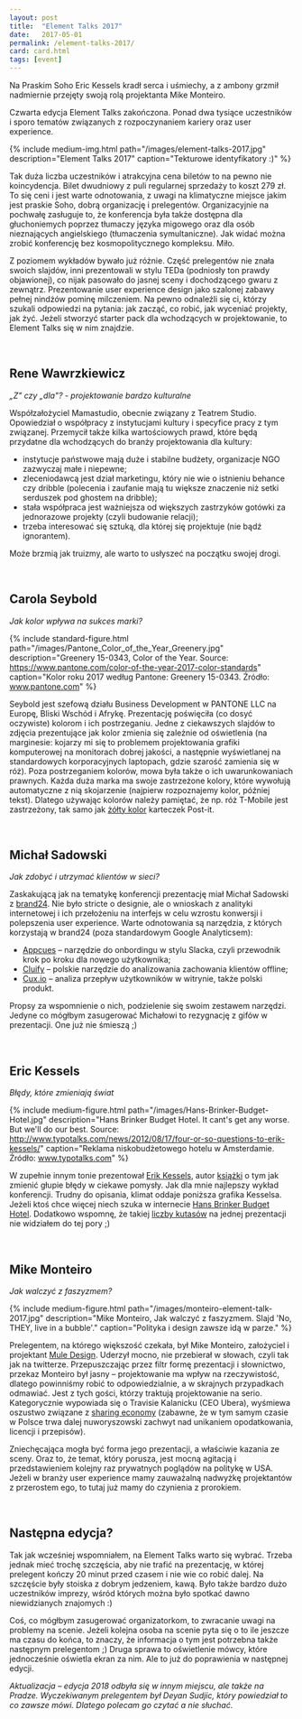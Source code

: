 ```yaml
---
layout: post
title:  "Element Talks 2017"
date:   2017-05-01
permalink: /element-talks-2017/
card: card.html
tags: [event]
---
```


Na Praskim Soho Eric Kessels kradł serca i uśmiechy, a z ambony grzmił nadmiernie przejęty swoją rolą projektanta Mike Monteiro.

Czwarta edycja Element Talks zakończona. Ponad dwa tysiące uczestników i sporo tematów związanych z rozpoczynaniem kariery oraz user experience.

{% include medium-img.html path="/images/element-talks-2017.jpg" description="Element Talks 2017" caption="Tekturowe identyfikatory :)" %}

Tak duża liczba uczestników i atrakcyjna cena biletów to na pewno nie koincydencja. Bilet dwudniowy z puli regularnej sprzedaży to koszt 279 zł. To się ceni i jest warte odnotowania, z uwagi na klimatyczne miejsce jakim jest praskie Soho, dobrą organizację i prelegentów. Organizacyjnie na pochwałę zasługuje to, że konferencja była także dostępna dla głuchoniemych poprzez tłumaczy języka migowego oraz dla osób nieznających angielskiego (tłumaczenia symultaniczne). Jak widać można zrobić konferencję bez kosmopolitycznego kompleksu. Miło.

Z poziomem wykładów bywało już różnie. Część prelegentów nie znała swoich slajdów, inni prezentowali w stylu TEDa (podniosły ton prawdy objawionej), co nijak pasowało do jasnej sceny i dochodzącego gwaru z zewnątrz. Prezentowanie user experience design jako szalonej zabawy pełnej nindżów pominę milczeniem. Na pewno odnaleźli się ci, którzy szukali odpowiedzi na pytania: jak zacząć, co robić, jak wyceniać projekty, jak żyć. Jeżeli stworzyć starter pack dla wchodzących w projektowanie, to Element Talks się w nim znajdzie.

&nbsp;

## Rene Wawrzkiewicz

_„Z" czy „dla"? - projektowanie bardzo kulturalne_

Współzałożyciel Mamastudio, obecnie związany z Teatrem Studio. Opowiedział o współpracy z instytucjami kultury i specyfice pracy z tym związanej. Przemycił także kilka wartościowych prawd, które będą przydatne dla wchodzących do branży projektowania dla kultury:

- instytucje państwowe mają duże i stabilne budżety, organizacje NGO zazwyczaj małe i niepewne;
- zleceniodawcą jest dział marketingu, który nie wie o istnieniu behance czy dribble (polecenia i zaufanie mają tu większe znaczenie niż setki serduszek pod ghostem na dribble);
- stała współpraca jest ważniejsza od większych zastrzyków gotówki za jednorazowe projekty (czyli budowanie relacji);
- trzeba interesować się sztuką, dla której się projektuje (nie bądź ignorantem).

Może brzmią jak truizmy, ale warto to usłyszeć na początku swojej drogi.

&nbsp;

## Carola Seybold

_Jak kolor wpływa na sukces marki?_

{% include standard-figure.html path="/images/Pantone_Color_of_the_Year_Greenery.jpg" description="Greenery 15-0343, Color of the Year. Source: https://www.pantone.com/color-of-the-year-2017-color-standards" caption="Kolor roku 2017 według Pantone: Greenery 15-0343. Źródło: www.pantone.com" %}

Seybold jest szefową działu Business Development w PANTONE LLC na Europę, Bliski Wschód i Afrykę. Prezentację poświęciła (co dosyć oczywiste) kolorom i ich postrzeganiu. Jedne z ciekawszych slajdów to zdjęcia prezentujące jak kolor zmienia się zależnie od oświetlenia (na marginesie: kojarzy mi się to problemem projektowania grafiki komputerowej na monitorach dobrej jakości, a następnie wyświetlanej na standardowych korporacyjnych laptopach, gdzie szarość zamienia się w róż). Poza postrzeganiem kolorów, mowa była także o ich uwarunkowaniach prawnych. Każda duża marka ma swoje zastrzeżone kolory, które wywołują automatyczne z nią skojarzenie (najpierw rozpoznajemy kolor, później tekst). Dlatego używając kolorów należy pamiętać, że np. róż T-Mobile jest zastrzeżony, tak samo jak [żółty kolor](http://www.3mproductivity.com/IDCSalesCentral/SOSD_Brand_Guidelines_QuickReferenceGuides_02.29.16.pdf) karteczek Post-it.

&nbsp;

## Michał Sadowski

_Jak zdobyć i utrzymać klientów w sieci?_

Zaskakującą jak na tematykę konferencji prezentację miał Michał Sadowski z [brand24](https://brand24.pl/). Nie było stricte o designie, ale o wnioskach z analityki internetowej i ich przełożeniu na interfejs w celu wzrostu konwersji i polepszenia user experience. Warte odnotowania są narzędzia, z których korzystają w brand24 (poza standardowym Google Analyticsem):

- [Appcues](https://www.appcues.com/) – narzędzie do onbordingu w stylu Slacka, czyli przewodnik krok po kroku dla nowego użytkownika;
- [Cluify](http://cluify.com/) – polskie narzędzie do analizowania zachowania klientów offline;
- [Cux.io](http://cux.io/) – analiza przepływ użytkowników w witrynie, także polski produkt.

Propsy za wspomnienie o nich, podzielenie się swoim zestawem narzędzi. Jedyne co mógłbym zasugerować Michałowi to rezygnację z gifów w prezentacji. One już nie śmieszą ;)

&nbsp;

## Eric Kessels

_Błędy, które zmieniają świat_

{% include medium-figure.html path="/images/Hans-Brinker-Budget-Hotel.jpg" description="Hans Brinker Budget Hotel. It cant's get any worse. But we'll do our best. Source: http://www.typotalks.com/news/2012/08/17/four-or-so-questions-to-erik-kessels/" caption="Reklama niskobudżetowego hotelu w Amsterdamie. Źródło: www.typotalks.com" %}

W zupełnie innym tonie prezentował [Erik Kessels](http://www.kesselskramer.com/), autor [książki](http://www.bookoff.pl/product-pol-21536-Failed-it-How-to-turn-mistakes-into-ideas-and-other-advice-for-successfully-screwing-up.html) o tym jak zmienić głupie błędy w ciekawe pomysły. Jak dla mnie najlepszy wykład konferencji. Trudny do opisania, klimat oddaje poniższa grafika Kesselsa. Jeżeli ktoś chce więcej niech szuka w internecie [Hans Brinker Budget Hotel](https://duckduckgo.com/?q=hans+brinker+budget+hotel&t=ffab&iar=images&iax=1&ia=images). Dodatkowo wspomnę, że takiej [liczby kutasów](http://kesselskramerpublishing.com/catalogue/useful-photography-13/) na jednej prezentacji nie widziałem do tej pory ;)

&nbsp;

## Mike Monteiro

_Jak walczyć z faszyzmem?_

{% include medium-figure.html path="/images/monteiro-element-talk-2017.jpg" description="Mike Monteiro, Jak walczyć z faszyzmem. Slajd 'No, THEY, live in a bubble'." caption="Polityka i design zawsze idą w parze." %}

Prelegentem, na którego większość czekała, był Mike Monteiro, założyciel i projektant [Mule Design](http://muledesign.com/). Uderzył mocno, nie przebierał w słowach, czyli tak jak na twitterze. Przepuszczając przez filtr formę prezentacji i  słownictwo, przekaz Monteiro był jasny – projektowanie ma wpływ na rzeczywistość, dlatego powinniśmy robić to odpowiedzialnie, a w skrajnych przypadkach odmawiać. Jest z tych gości, którzy traktują projektowanie na serio. Kategorycznie wypowiada się o Travisie Kalanicku (CEO Ubera), wyśmiewa oszustwo związane z [sharing economy](https://en.wikipedia.org/wiki/Sharing_economy) (zabawne, że w tym samym czasie w Polsce trwa dalej nuworyszowski zachwyt nad unikaniem opodatkowania, licencji i przepisów).

Zniechęcająca mogła być forma jego prezentacji, a właściwie kazania ze sceny. Oraz to, że temat, który porusza, jest mocną agitacją i przedstawieniem kolejny raz prywatnych poglądów na politykę w USA. Jeżeli w branży user experience mamy zauważalną nadwyżkę projektantów z przerostem ego, to tutaj już mamy do czynienia z prorokiem.

&nbsp;

## Następna edycja?

Tak jak wcześniej wspomniałem, na Element Talks warto się wybrać. Trzeba jednak mieć trochę szczęścia, aby nie trafić na prezentację, w której prelegent kończy 20 minut przed czasem i nie wie co robić dalej. Na szczęście były stoiska z dobrym jedzeniem, kawą. Było także bardzo dużo uczestników imprezy, wśród których można było spotkać dawno niewidzianych znajomych :)

Coś, co mógłbym zasugerować organizatorkom, to zwracanie uwagi na problemy na scenie. Jeżeli kolejna osoba na scenie pyta się o to ile jeszcze ma czasu do końca, to znaczy, że informacja o tym jest potrzebna także następnym prelegentom ;) Druga sprawa to oświetlenie mówcy, które jednocześnie oświetla ekran za nim. Ale to już do poprawienia w następnej edycji.

_Aktualizacja – edycja 2018 odbyła się w innym miejscu, ale także na Pradze. Wyczekiwanym prelegentem był Deyan Sudjic, który powiedział to co zawsze mówi. Dlatego polecam go czytać a nie słuchać._ 